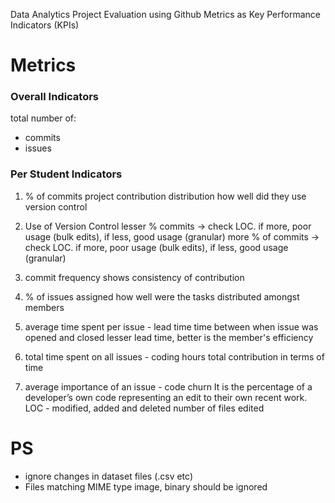 Data Analytics Project Evaluation using Github Metrics as Key Performance Indicators (KPIs)

# Metrics
### Overall Indicators
total number of:
- commits
- issues

### Per Student Indicators 
1. % of commits
project contribution distribution
how well did they use version control

2. Use of Version Control
lesser % commits -> check LOC. if more, poor usage (bulk edits), if less, good usage (granular)
more % of commits -> check LOC. if more, poor usage (bulk edits), if less, good usage (granular)

3. commit frequency
shows consistency of contribution

4. % of issues assigned
how well were the tasks distributed amongst members

5. average time spent per issue - lead time
time between when issue was opened and closed
lesser lead time, better is the member's efficiency

6. total time spent on all issues - coding hours
total contribution in terms of time

7. average importance of an issue - code churn
It is the percentage of a developer’s own code representing an edit to their own recent work. 
LOC - modified, added and deleted
number of files edited

# PS
- ignore changes in dataset files (.csv etc)
- Files matching MIME type image, binary should be ignored